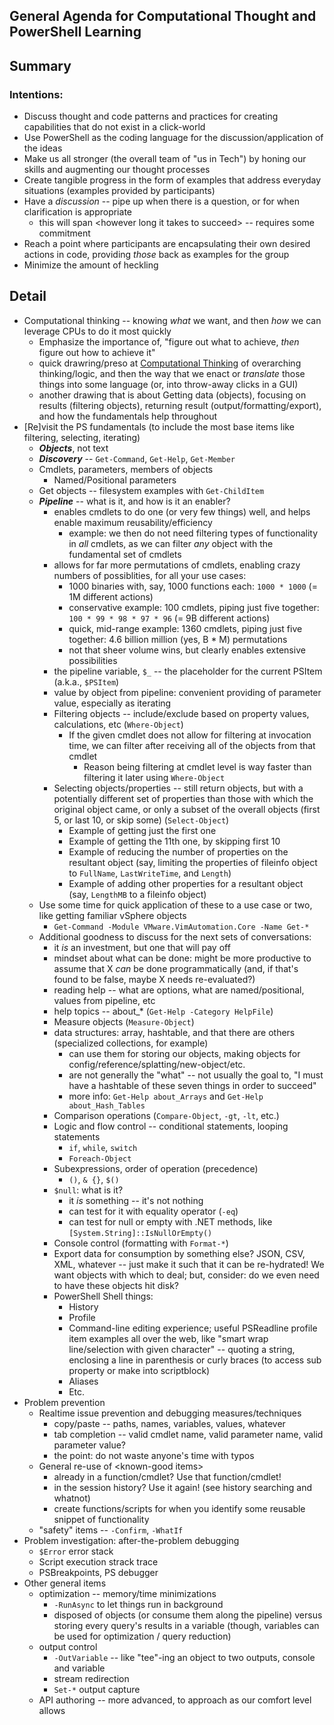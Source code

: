 ## General Agenda for Computational Thought and PowerShell Learning

## Summary
### Intentions:
- Discuss thought and code patterns and practices for creating capabilities that do not exist in a click-world
- Use PowerShell as the coding language for the discussion/application of the ideas
- Make us all stronger (the overall team of "us in Tech") by honing our skills and augmenting our thought processes
- Create tangible progress in the form of examples that address everyday situations (examples provided by participants)
- Have a _discussion_ -- pipe up when there is a question, or for when clarification is appropriate
    - this will span \<however long it takes to succeed> -- requires some commitment
- Reach a point where participants are encapsulating their own desired actions in code, providing _those_ back as examples for the group
- Minimize the amount of heckling

## Detail

- Computational thinking -- knowing _what_ we want, and then _how_ we can leverage CPUs to do it most quickly
    - Emphasize the importance of, "figure out what to achieve, _then_ figure out how to achieve it"
    - quick drawring/preso at [Computational Thinking](https://prezi.com/2qrarwldwhac/thinking) of overarching thinking/logic, and then the way that we enact or _translate_ those things into some language (or, into throw-away clicks in a GUI)
    - another drawing that is about Getting data (objects), focusing on results (filtering objects), returning result (output/formatting/export), and how the fundamentals help throughout
- [Re]visit the PS fundamentals (to include the most base items like filtering, selecting, iterating)
    - ***Objects***, not text
    - ***Discovery*** -- `Get-Command`, `Get-Help`, `Get-Member`
    - Cmdlets, parameters, members of objects
        - Named/Positional parameters
    - Get objects -- filesystem examples with `Get-ChildItem`
    - ***Pipeline*** -- what is it, and how is it an enabler?
        - enables cmdlets to do one (or very few things) well, and helps enable maximum reusability/efficiency
            - example:  we then do not need filtering types of functionality in _all_ cmdlets, as we can filter _any_ object with the fundamental set of cmdlets
        - allows for far more permutations of cmdlets, enabling crazy numbers of possiblities, for all your use cases:
            - 1000 binaries with, say, 1000 functions each:  `1000 * 1000` (= 1M different actions)
            - conservative example:  100 cmdlets, piping just five together:  `100 * 99 * 98 * 97 * 96` (= 9B different actions)
            - quick, mid-range example:  1360 cmdlets, piping just five together:  4.6 billion million (yes, B * M) permutations
            - not that sheer volume wins, but clearly enables extensive possibilities
        - the pipeline variable, `$_` -- the placeholder for the current PSItem (a.k.a., `$PSItem`)
        - value by object from pipeline:  convenient providing of parameter value, especially as iterating
        - Filtering objects -- include/exclude based on property values, calculations, etc (`Where-Object`)
            - If the given cmdlet does not allow for filtering at invocation time, we can filter after receiving all of the objects from that cmdlet
                - Reason being filtering at cmdlet level is way faster than filtering it later using `Where-Object`
        - Selecting objects/properties -- still return objects, but with a potentially different set of properties than those with which the original object came, or only a subset of the overall objects (first 5, or last 10, or skip some) (`Select-Object`)
            - Example of getting just the first one
            - Example of getting the 11th one, by skipping first 10
            - Example of reducing the number of properties on the resultant object (say, limiting the properties of fileinfo object to `FullName`, `LastWriteTime`, and `Length`)
            - Example of adding other properties for a resultant object (say, `LengthMB` to a fileinfo object)
    - Use some time for quick application of these to a use case or two, like getting familiar vSphere objects
        - `Get-Command -Module VMware.VimAutomation.Core -Name Get-*`
    - Additional goodness to discuss for the next sets of conversations:
        - it _is_ an investment, but one that will pay off
        - mindset about what can be done:  might be more productive to assume that X _can_ be done programmatically (and, if that's found to be false, maybe X needs re-evaluated?)
        - reading help -- what are options, what are named/positional, values from pipeline, etc
        - help topics -- about_* (`Get-Help -Category HelpFile`)
        - Measure objects (`Measure-Object`)
        - data structures: array, hashtable, and that there are others (specialized collections, for example)
            - can use them for storing our objects, making objects for config/reference/splatting/new-object/etc.
            - are not generally the "what" -- not usually the goal to, "I must have a hashtable of these seven things in order to succeed"
            - more info:  `Get-Help about_Arrays` and `Get-Help about_Hash_Tables`
        - Comparison operations (`Compare-Object`, `-gt`, `-lt`, etc.)
        - Logic and flow control -- conditional statements, looping statements
            - `if`, `while`, `switch`
            - `Foreach-Object`
        - Subexpressions, order of operation (precedence)
            - `()`, `& {}`, `$()`
        - `$null`:  what is it?
            - it _is_ something -- it's not nothing
            - can test for it with equality operator (`-eq`)
            - can test for null or empty with .NET methods, like `[System.String]::IsNullOrEmpty()`
        - Console control (formatting with `Format-*`)
        - Export data for consumption by something else?  JSON, CSV, XML, whatever -- just make it such that it can be re-hydrated!  We want objects with which to deal; but, consider:  do we even need to have these objects hit disk?
        - PowerShell Shell things:
            - History
            - Profile
            - Command-line editing experience; useful PSReadline profile item examples all over the web, like "smart wrap line/selection with given character" -- quoting a string, enclosing a line in parenthesis or curly braces (to access sub property or make into scriptblock)
            - Aliases
            - Etc.
- Problem prevention
    - Realtime issue prevention and debugging measures/techniques
        - copy/paste -- paths, names, variables, values, whatever
        - tab completion -- valid cmdlet name, valid parameter name, valid parameter value?
        - the point:  do not waste anyone's time with typos
    - General re-use of \<known-good items>
        - already in a function/cmdlet?  Use that function/cmdlet!
        - in the session history?  Use it again! (see history searching and whatnot)
        - create functions/scripts for when you identify some reusable snippet of functionality
    - "safety" items -- `-Confirm`, `-WhatIf`
- Problem investigation:  after-the-problem debugging
    - `$Error` error stack
    - Script execution strack trace
    - PSBreakpoints, PS debugger
- Other general items
    - optimization -- memory/time minimizations
        - `-RunAsync` to let things run in background
        - disposed of objects (or consume them along the pipeline) versus storing every query's results in a variable (though, variables can be used for optimization / query reduction)
    - output control
        - `-OutVariable` -- like "tee"-ing an object to two outputs, console and variable
        - stream redirection
        - `Set-*` output capture
    - API authoring -- more advanced, to approach as our comfort level allows